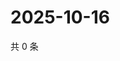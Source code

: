 # 2025-10-16

共 0 条

<!-- BEGIN ZHIHUVIDEO -->
<!-- 最后更新时间 Thu Oct 16 2025 06:09:31 GMT+0800 (China Standard Time) -->

<!-- END ZHIHUVIDEO -->
